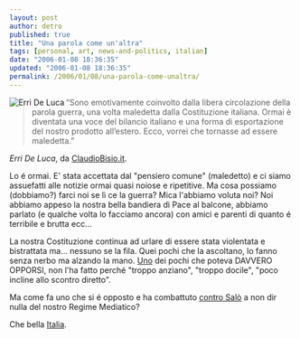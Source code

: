 ```yaml
---
layout: post
author: detro
published: true
title: "Una parola come un'altra"
tags: [personal, art, news-and-politics, italian]
date: "2006-01-08 18:36:35"
updated: "2006-01-08 18:36:35"
permalink: /2006/01/08/una-parola-come-unaltra/
---
```


<img align="left" src="http://www.claudiobisio.it/user_files/BLOG/deluca_e2-160.gif" alt="Erri De Luca" />
<blockquote>“Sono emotivamente coinvolto dalla libera circolazione della parola guerra, una volta maledetta dalla Costituzione italiana. Ormai è diventata una voce del bilancio italiano e una forma di esportazione del nostro prodotto all’estero. Ecco, vorrei che tornasse ad essere maledetta.”</blockquote>
<em>Erri De Luca</em>, da <a target="_new" href="http://www.claudiobisio.it/claudiobisio_blog.asp#blogEntry3">ClaudioBisio.it</a>.

Lo é ormai. E' stata accettata dal "pensiero comune" (maledetto) e ci siamo assuefatti alle notizie ormai quasi noiose e ripetitive. Ma cosa possiamo (dobbiamo?) farci noi se lì ce la guerra? Mica l'abbiamo voluta noi? Noi abbiamo appeso la nostra bella bandiera di Pace al balcone, abbiamo parlato (e qualche volta lo facciamo ancora) con amici e parenti di quanto é terribile e brutta ecc...

La nostra Costituzione continua ad urlare di essere stata violentata e bistrattata ma... nessuno se la fila. Quei pochi che la ascoltano, lo fanno senza nerbo ma alzando la mano. <a href="http://it.wikipedia.org/wiki/Carlo_Azeglio_Ciampi" title="Carlo Azeglio Ciampi on Wikipedia" target="_new">Uno</a> dei pochi che poteva DAVVERO OPPORSI, non l'ha fatto perché "troppo anziano", "troppo docile", "poco incline allo scontro diretto".

Ma come fa uno che si é opposto e ha combattuto <ins datetime="2006-01-08T17:26:40+00:00">contro Salò</ins> a non dir nulla del nostro Regime Mediatico?

Che bella <a title="Italia on Wikipedia" target="_new"  href="http://it.wikipedia.org/wiki/Italia">Italia</a>.
